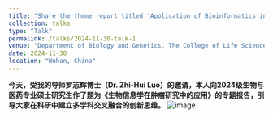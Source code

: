 ```yaml
---
title: "Share the theme report titled 'Application of Bioinformatics in Cancer Research'"
collection: talks
type: "Talk"
permalink: /talks/2024-11-30-talk-1
venue: "Department of Biology and Genetics, The College of Life Sciences and Health, Wuhan University of Science and Technology"
date: 2024-11-30
location: "Wuhan, China"
---
```


**今天，受我的导师罗志辉博士（Dr. Zhi-Hui Luo）的邀请，本人向2024级生物与医药专业硕士研究生作了题为《生物信息学在肿瘤研究中的应用》的专题报告，引导大家在科研中建立多学科交叉融合的创新思维。**
![image](https://github.com/user-attachments/assets/94d1052c-c5c1-4062-943a-922f4f7d6f4b)

